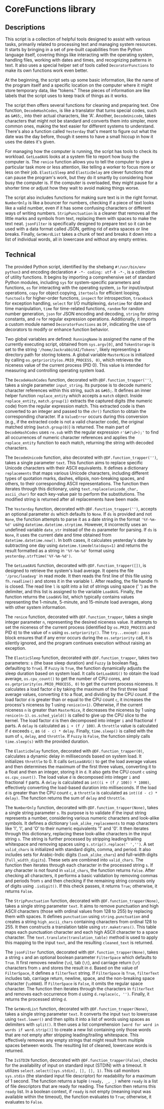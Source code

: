 # CoreFunctions library

## Descriptions

This script is a collection of helpful tools designed to assist with various tasks, primarily related to processing text and managing system resources. It starts by bringing in a set of pre-built capabilities from the Python language itself, covering things like interacting with the operating system, handling files, working with dates and times, and recognizing patterns in text. It also uses a special helper set of tools called `DecoratorFunctions` to make its own functions work even better.

At the beginning, the script sets up some basic information, like the name of the program itself and a specific location on the computer where it might store temporary data, like "tokens." These pieces of information are like labels that the script uses to keep track of things as it works.

The script then offers several functions for cleaning and preparing text. One function, `DecodeHashCodes`, is like a translator that turns special codes, such as `&#65;`, into their actual characters, like 'A'. Another, `DecodeUnicode`, takes characters that might not be standard and converts them into simpler, more common ones, making the text easier for different systems to understand. There's also a function called `Yesterday` that's meant to figure out what the date was the day before, though it seems to have a small hiccup in how it uses the dates it's given.

For managing how the computer is running, the script has tools to check its workload. `GetLoadAVG` looks at a system file to report how busy the computer is. The `renice` function allows you to tell the computer to give a particular task more or less attention, like telling a worker to focus more or less on their job. `ElasticSleep` and `ElasticDelay` are clever functions that can pause the program's work, but they do it smartly by considering how busy the computer is. If the computer is overloaded, they might pause for a shorter time or adjust how they wait to avoid making things worse.

The script also includes functions for making sure text is in the right format. `NumberOnly` is like a bouncer for numbers, checking if a piece of text looks like a valid number, even if it has some confusing characters or different ways of writing numbers. `StripPunctuation` is a cleaner that removes all the little marks and symbols from text, replacing them with spaces to make the text neat. `jsonFilter` is specifically designed to prepare text so it can be used with a data format called JSON, getting rid of extra spaces or line breaks. Finally, `GetWordList` takes a chunk of text and breaks it down into a list of individual words, all in lowercase and without any empty entries.

## Technical

The provided Python script, identified by the shebang `#!/usr/bin/env python3` and encoding declaration `# -*- coding: utf-8 -*-`, is a collection of utility functions. It begins by importing a comprehensive set of standard Python modules, including `sys` for system-specific parameters and functions, `os` for interacting with the operating system, `io` for input/output operations, `copy` for object copying, `itertools` for efficient looping, `functools` for higher-order functions, `inspect` for introspection, `traceback` for exception handling, `select` for I/O multiplexing, `datetime` for date and time manipulation, `time` for time-related functions, `random` for random number generation, `json` for JSON encoding and decoding, `string` for string constants, and `re` for regular expression operations. Additionally, it imports a custom module named `DecoratorFunctions` as `DF`, indicating the use of decorators to modify or enhance function behavior.

Two global variables are defined: `RunningName` is assigned the name of the currently executing script, obtained from `sys.argv[0]`, and `TokenStorage` is set to the string `'/home/JackrabbitAI/Tokens'`, likely representing a directory path for storing tokens. A global variable `MasterNice` is initialized by calling `os.getpriority(os.PRIO_PROCESS, 0)`, which retrieves the niceness value of the current process (PID 0). This value is intended for measuring and controlling operating system load.

The `DecodeHashCodes` function, decorated with `@DF.function_trapper('')`, takes a single parameter `input_string`. Its purpose is to decode numeric character references within this string, such as `&#65;`. It defines an inner helper function `replace_entity` which accepts a `match` object. Inside `replace_entity`, `match.group(1)` extracts the captured digits (the numeric code) from the regular expression match. This extracted code is then converted to an integer and passed to the `chr()` function to obtain the corresponding character. If a `ValueError` occurs during this conversion (e.g., if the extracted code is not a valid character code), the original matched string (`match.group(0)`) is returned. The main part of `DecodeHashCodes` uses `re.sub` with the regular expression `r'&#(\d+);'` to find all occurrences of numeric character references and applies the `replace_entity` function to each match, returning the string with decoded characters.

The `DecodeUnicode` function, also decorated with `@DF.function_trapper('')`, takes a single parameter `text`. This function aims to replace specific Unicode characters with their ASCII equivalents. It defines a dictionary `replacements` that maps various Unicode characters, including different types of quotation marks, dashes, ellipsis, non-breaking spaces, and others, to their corresponding ASCII representations. The function then iterates through this dictionary, using `text.replace(unicode_char, ascii_char)` for each key-value pair to perform the substitutions. The modified string is returned after all replacements have been made.

The `Yesterday` function, decorated with `@DF.function_trapper('')`, accepts an optional parameter `ds` which defaults to `None`. If `ds` is provided and not `None`, the function attempts to parse it as a date string in the format `'%Y-%m-%d'` using `datetime.datetime.strptime`. However, it incorrectly uses an undefined variable `date_str` instead of the `ds` parameter for parsing. If `ds` is `None`, it uses the current date and time obtained from `datetime.datetime.now()`. In both cases, it calculates yesterday's date by subtracting one day using `datetime.timedelta(days=1)` and returns the result formatted as a string in `'%Y-%m-%d'` format using `yesterday.strftime('%Y-%m-%d')`.

The `GetLoadAVG` function, decorated with `@DF.function_trapper([])`, is designed to retrieve the system's load average. It opens the file `'/proc/loadavg'` in read mode. It then reads the first line of this file using `fh.readline()` and stores it in the variable `l`. After reading, the file handle `fh` is closed. The read line `l` is split into a list of strings using space (' ') as the delimiter, and this list is assigned to the variable `LoadAVG`. Finally, the function returns the `LoadAVG` list, which typically contains values representing the 1-minute, 5-minute, and 15-minute load averages, along with other system information.

The `renice` function, decorated with `@DF.function_trapper`, takes a single integer parameter `n`, representing the desired niceness value. It attempts to set the niceness of the current process (identified by `os.PRIO_PROCESS` and PID `0`) to the value of `n` using `os.setpriority()`. The `try...except: pass` block ensures that if any error occurs during the `os.setpriority` call, it is silently ignored, and the program continues execution without raising an exception.

The `ElasticSleep` function, decorated with `@DF.function_trapper`, takes two parameters: `s` (the base sleep duration) and `Fuzzy` (a boolean flag, defaulting to `True`). If `Fuzzy` is `True`, the function dynamically adjusts the sleep duration based on system load. It calls `GetLoadAVG()` to obtain the load average, `os.cpu_count()` to get the number of CPU cores, and `os.getpriority(os.PRIO_PROCESS, 0)` to get the current process niceness. It calculates a load factor `d` by taking the maximum of the first three load average values, converting it to a float, and dividing by the CPU count. If the load factor `d` is greater than or equal to the CPU count `c`, it increases the process's niceness by 1 using `renice(n+1)`. Otherwise, if the current niceness `n` is greater than `MasterNice`, it decreases the niceness by 1 using `renice(n-1)`. `os.sched_yield()` is called to give up the CPU slice to the kernel. The load factor `d` is then decomposed into integer `i` and fractional `f` parts. A `delay` is calculated as `i + (f / 100)`. A `throttle` value is calculated if `d` exceeds `c`, as `(d - c) * delay`. Finally, `time.sleep()` is called with the sum of `s`, `delay`, and `throttle`. If `Fuzzy` is `False`, the function simply calls `time.sleep(s)` with the provided duration.

The `ElasticDelay` function, decorated with `@DF.function_trapper(0)`, calculates a dynamic delay in milliseconds based on system load. It initializes `throttle` to 0. It calls `GetLoadAVG()` to get the load average values and then determines the maximum of the first three values, converting it to a float and then an integer, storing it in `d`. It also gets the CPU count `c` using `os.cpu_count()`. The load value `d` is decomposed into integer `i` and fractional `f` parts. A `delay` is calculated as `int((i + (f / 100)) * 1000)`, effectively converting the load-based duration into milliseconds. If the load `d` is greater than the CPU count `c`, a `throttle` is calculated as `int((d - c) * delay)`. The function returns the sum of `delay` and `throttle`.

The `NumberOnly` function, decorated with `@DF.function_trapper(None)`, takes a single string parameter `s`. Its purpose is to validate if the input string represents a number, considering various numeric characters and look-alike symbols. It defines a dictionary `look_alike_replacements` to map characters like 'I', 'l', and 'O' to their numeric equivalents '1' and '0'. It then iterates through this dictionary, replacing these look-alike characters in the input string `s`. The string is further processed by stripping leading/trailing whitespace and removing spaces using `s.strip().replace(' ','')`. A set `valid_chars` is initialized with standard digits, comma, and period. It also includes sets for Arabic-Indic digits (`look_alike_chars`) and full-width digits (`full_width_digits`). These sets are combined into `valid_chars`. The function then iterates through each character in the processed string `s`. If any character is not found in `valid_chars`, the function returns `False`. After checking all characters, it performs a basic validation by removing commas and periods from `s` and then checking if the remaining string consists only of digits using `.isdigit()`. If this check passes, it returns `True`; otherwise, it returns `False`.

The `StripPunctuation` function, decorated with `@DF.function_trapper(None)`, takes a single string parameter `text`. It aims to remove punctuation and high ASCII characters (those with ordinal values from 128 to 255) by replacing them with spaces. It defines `punctuation` using `string.punctuation` and creates a string `high_ascii_chars` containing characters from ordinal 128 to 255. It then constructs a translation table using `str.maketrans()`. This table maps each punctuation character and each high ASCII character to a space character. The `text.translate(translation_table)` method is used to apply this mapping to the input `text`, and the resulting `cleaned_text` is returned.

The `jsonFilter` function, decorated with `@DF.function_trapper(None)`, takes a string `s` and an optional boolean parameter `FilterSpace` which defaults to `True`. It first removes newline (`\n`), tab (`\t`), and carriage return (`\r`) characters from `s` and stores the result in `d`. Based on the value of `FilterSpace`, it defines a `filterText` string. If `FilterSpace` is `True`, `filterText` includes tab, carriage return, newline, space, and the non-breaking space character (`\u00A0`). If `FilterSpace` is `False`, it omits the regular space character. The function then iterates through the characters in `filterText` and removes each occurrence from `d` using `d.replace(c, '')`. Finally, it returns the processed string `d`.

The `GetWordList` function, decorated with `@DF.function_trapper(None)`, takes a single string parameter `text`. It converts the input `text` to lowercase using `text.lower()` and then splits it into a list of words using spaces as delimiters with `split()`. It then uses a list comprehension `[word for word in words if word.strip()]` to create a new list containing only those words that are not empty after stripping leading/trailing whitespace. This effectively removes any empty strings that might result from multiple spaces between words. The resulting list of cleaned, lowercase words is returned.

The `IsSTDIN` function, decorated with `@DF.function_trapper(False)`, checks for the availability of input on standard input (STDIN) with a timeout. It utilizes `select.select([sys.stdin], [], [], 1)`. This call monitors `sys.stdin` (the standard input file descriptor) for readability for a maximum of 1 second. The function returns a tuple `(ready, _, _)` where `ready` is a list of file descriptors that are ready for reading. The function then returns this `ready` list. In a boolean context, if `ready` is not empty (meaning input was available within the timeout), the function evaluates to `True`; otherwise, it evaluates to `False`.
